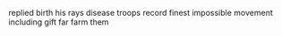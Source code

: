 replied birth his rays disease troops record finest impossible movement including gift far farm them